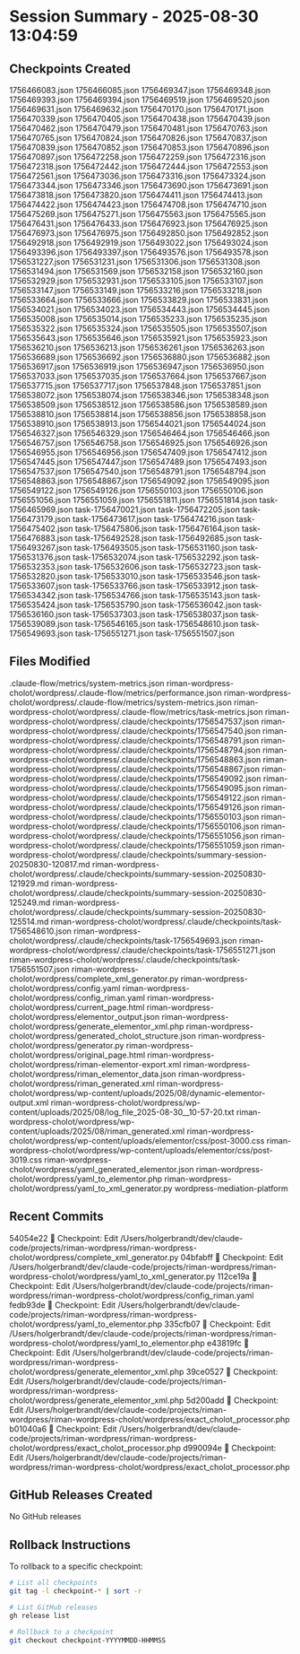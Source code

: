 # Session Summary - 2025-08-30 13:04:59

## Checkpoints Created
1756466083.json
1756466085.json
1756469347.json
1756469348.json
1756469393.json
1756469394.json
1756469519.json
1756469520.json
1756469631.json
1756469632.json
1756470170.json
1756470171.json
1756470339.json
1756470405.json
1756470438.json
1756470439.json
1756470462.json
1756470479.json
1756470481.json
1756470763.json
1756470765.json
1756470824.json
1756470826.json
1756470837.json
1756470839.json
1756470852.json
1756470853.json
1756470896.json
1756470897.json
1756472258.json
1756472259.json
1756472316.json
1756472318.json
1756472442.json
1756472444.json
1756472553.json
1756472561.json
1756473036.json
1756473316.json
1756473324.json
1756473344.json
1756473346.json
1756473690.json
1756473691.json
1756473818.json
1756473820.json
1756474411.json
1756474413.json
1756474422.json
1756474423.json
1756474708.json
1756474710.json
1756475269.json
1756475271.json
1756475563.json
1756475565.json
1756476431.json
1756476433.json
1756476923.json
1756476925.json
1756476973.json
1756476975.json
1756492850.json
1756492852.json
1756492918.json
1756492919.json
1756493022.json
1756493024.json
1756493396.json
1756493397.json
1756493576.json
1756493578.json
1756531227.json
1756531231.json
1756531306.json
1756531308.json
1756531494.json
1756531569.json
1756532158.json
1756532160.json
1756532929.json
1756532931.json
1756533105.json
1756533107.json
1756533147.json
1756533149.json
1756533216.json
1756533218.json
1756533664.json
1756533666.json
1756533829.json
1756533831.json
1756534021.json
1756534023.json
1756534443.json
1756534445.json
1756535008.json
1756535014.json
1756535233.json
1756535235.json
1756535322.json
1756535324.json
1756535505.json
1756535507.json
1756535643.json
1756535646.json
1756535921.json
1756535923.json
1756536210.json
1756536213.json
1756536261.json
1756536263.json
1756536689.json
1756536692.json
1756536880.json
1756536882.json
1756536917.json
1756536919.json
1756536947.json
1756536950.json
1756537033.json
1756537035.json
1756537664.json
1756537667.json
1756537715.json
1756537717.json
1756537848.json
1756537851.json
1756538072.json
1756538074.json
1756538346.json
1756538348.json
1756538509.json
1756538512.json
1756538586.json
1756538589.json
1756538810.json
1756538814.json
1756538856.json
1756538858.json
1756538910.json
1756538913.json
1756544021.json
1756544024.json
1756546327.json
1756546329.json
1756546464.json
1756546466.json
1756546757.json
1756546758.json
1756546925.json
1756546926.json
1756546955.json
1756546956.json
1756547409.json
1756547412.json
1756547445.json
1756547447.json
1756547489.json
1756547493.json
1756547537.json
1756547540.json
1756548791.json
1756548794.json
1756548863.json
1756548867.json
1756549092.json
1756549095.json
1756549122.json
1756549126.json
1756550103.json
1756550106.json
1756551056.json
1756551059.json
1756551811.json
1756551814.json
task-1756465969.json
task-1756470021.json
task-1756472205.json
task-1756473179.json
task-1756473617.json
task-1756474216.json
task-1756475402.json
task-1756475806.json
task-1756476164.json
task-1756476883.json
task-1756492528.json
task-1756492685.json
task-1756493267.json
task-1756493505.json
task-1756531160.json
task-1756531376.json
task-1756532074.json
task-1756532292.json
task-1756532353.json
task-1756532606.json
task-1756532723.json
task-1756532820.json
task-1756533010.json
task-1756533546.json
task-1756533607.json
task-1756533766.json
task-1756533912.json
task-1756534342.json
task-1756534766.json
task-1756535143.json
task-1756535424.json
task-1756535790.json
task-1756536042.json
task-1756536160.json
task-1756537303.json
task-1756538037.json
task-1756539089.json
task-1756546165.json
task-1756548610.json
task-1756549693.json
task-1756551271.json
task-1756551507.json

## Files Modified
.claude-flow/metrics/system-metrics.json
riman-wordpress-cholot/wordpress/.claude-flow/metrics/performance.json
riman-wordpress-cholot/wordpress/.claude-flow/metrics/system-metrics.json
riman-wordpress-cholot/wordpress/.claude-flow/metrics/task-metrics.json
riman-wordpress-cholot/wordpress/.claude/checkpoints/1756547537.json
riman-wordpress-cholot/wordpress/.claude/checkpoints/1756547540.json
riman-wordpress-cholot/wordpress/.claude/checkpoints/1756548791.json
riman-wordpress-cholot/wordpress/.claude/checkpoints/1756548794.json
riman-wordpress-cholot/wordpress/.claude/checkpoints/1756548863.json
riman-wordpress-cholot/wordpress/.claude/checkpoints/1756548867.json
riman-wordpress-cholot/wordpress/.claude/checkpoints/1756549092.json
riman-wordpress-cholot/wordpress/.claude/checkpoints/1756549095.json
riman-wordpress-cholot/wordpress/.claude/checkpoints/1756549122.json
riman-wordpress-cholot/wordpress/.claude/checkpoints/1756549126.json
riman-wordpress-cholot/wordpress/.claude/checkpoints/1756550103.json
riman-wordpress-cholot/wordpress/.claude/checkpoints/1756550106.json
riman-wordpress-cholot/wordpress/.claude/checkpoints/1756551056.json
riman-wordpress-cholot/wordpress/.claude/checkpoints/1756551059.json
riman-wordpress-cholot/wordpress/.claude/checkpoints/summary-session-20250830-120817.md
riman-wordpress-cholot/wordpress/.claude/checkpoints/summary-session-20250830-121929.md
riman-wordpress-cholot/wordpress/.claude/checkpoints/summary-session-20250830-125249.md
riman-wordpress-cholot/wordpress/.claude/checkpoints/summary-session-20250830-125514.md
riman-wordpress-cholot/wordpress/.claude/checkpoints/task-1756548610.json
riman-wordpress-cholot/wordpress/.claude/checkpoints/task-1756549693.json
riman-wordpress-cholot/wordpress/.claude/checkpoints/task-1756551271.json
riman-wordpress-cholot/wordpress/.claude/checkpoints/task-1756551507.json
riman-wordpress-cholot/wordpress/complete_xml_generator.py
riman-wordpress-cholot/wordpress/config.yaml
riman-wordpress-cholot/wordpress/config_riman.yaml
riman-wordpress-cholot/wordpress/current_page.html
riman-wordpress-cholot/wordpress/elementor_output.json
riman-wordpress-cholot/wordpress/generate_elementor_xml.php
riman-wordpress-cholot/wordpress/generated_cholot_structure.json
riman-wordpress-cholot/wordpress/generator.py
riman-wordpress-cholot/wordpress/original_page.html
riman-wordpress-cholot/wordpress/riman-elementor-export.xml
riman-wordpress-cholot/wordpress/riman_elementor_data.json
riman-wordpress-cholot/wordpress/riman_generated.xml
riman-wordpress-cholot/wordpress/wp-content/uploads/2025/08/dynamic-elementor-output.xml
riman-wordpress-cholot/wordpress/wp-content/uploads/2025/08/log_file_2025-08-30__10-57-20.txt
riman-wordpress-cholot/wordpress/wp-content/uploads/2025/08/riman_generated.xml
riman-wordpress-cholot/wordpress/wp-content/uploads/elementor/css/post-3000.css
riman-wordpress-cholot/wordpress/wp-content/uploads/elementor/css/post-3019.css
riman-wordpress-cholot/wordpress/yaml_generated_elementor.json
riman-wordpress-cholot/wordpress/yaml_to_elementor.php
riman-wordpress-cholot/wordpress/yaml_to_xml_generator.py
wordpress-mediation-platform

## Recent Commits
54054e22 🔖 Checkpoint: Edit /Users/holgerbrandt/dev/claude-code/projects/riman-wordpress/riman-wordpress-cholot/wordpress/complete_xml_generator.py
04bfabff 🔖 Checkpoint: Edit /Users/holgerbrandt/dev/claude-code/projects/riman-wordpress/riman-wordpress-cholot/wordpress/yaml_to_xml_generator.py
112ce19a 🔖 Checkpoint: Edit /Users/holgerbrandt/dev/claude-code/projects/riman-wordpress/riman-wordpress-cholot/wordpress/config_riman.yaml
fedb93de 🔖 Checkpoint: Edit /Users/holgerbrandt/dev/claude-code/projects/riman-wordpress/riman-wordpress-cholot/wordpress/yaml_to_elementor.php
335cfb07 🔖 Checkpoint: Edit /Users/holgerbrandt/dev/claude-code/projects/riman-wordpress/riman-wordpress-cholot/wordpress/yaml_to_elementor.php
e43819fc 🔖 Checkpoint: Edit /Users/holgerbrandt/dev/claude-code/projects/riman-wordpress/riman-wordpress-cholot/wordpress/generate_elementor_xml.php
39ce0527 🔖 Checkpoint: Edit /Users/holgerbrandt/dev/claude-code/projects/riman-wordpress/riman-wordpress-cholot/wordpress/generate_elementor_xml.php
5d200add 🔖 Checkpoint: Edit /Users/holgerbrandt/dev/claude-code/projects/riman-wordpress/riman-wordpress-cholot/wordpress/exact_cholot_processor.php
b01040a6 🔖 Checkpoint: Edit /Users/holgerbrandt/dev/claude-code/projects/riman-wordpress/riman-wordpress-cholot/wordpress/exact_cholot_processor.php
d990094e 🔖 Checkpoint: Edit /Users/holgerbrandt/dev/claude-code/projects/riman-wordpress/riman-wordpress-cholot/wordpress/exact_cholot_processor.php

## GitHub Releases Created
No GitHub releases

## Rollback Instructions
To rollback to a specific checkpoint:
```bash
# List all checkpoints
git tag -l checkpoint-* | sort -r

# List GitHub releases
gh release list

# Rollback to a checkpoint
git checkout checkpoint-YYYYMMDD-HHMMSS
```
